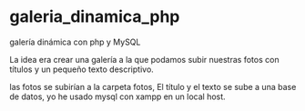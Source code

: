 # galeria_dinamica_php
galería dinámica con php y MySQL


La idea era crear una galería a la que podamos subir nuestras fotos con títulos y un pequeño texto descriptivo.

las fotos se subirían a la carpeta fotos, El título y el texto se sube a una base de datos, yo he usado mysql con xampp en un local host.
